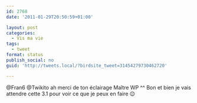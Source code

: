```yaml
---
id: 2768
date: '2011-01-29T20:50:59+01:00'

layout: post
categories:
  - Vis ma vie
tags:
  - tweet
format: status
publish_social: no
guid: 'http://tweets.local/?birdsite_tweet=31454279730462720'

---
```


@Fran6 @Twikito ah merci de ton éclairage Maître WP ^^ Bon et bien je vais attendre cette 3.1 pour voir ce que je peux en faire 😉